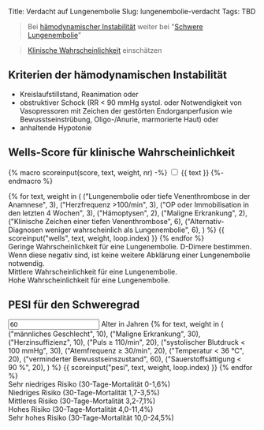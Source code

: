 Title: Verdacht auf Lungenembolie
Slug: lungenembolie-verdacht
Tags: TBD

> Bei [hämodynamischer Instabilität](#instabil) weiter bei "[Schwere Lungenembolie](schwere-lungenembolie)"

> [Klinische Wahrscheinlichkeit](#wells-h) einschätzen

## Kriterien der hämodynamischen Instabilität<span id="instabil"></span>

- Kreislaufstillstand, Reanimation oder
- obstruktiver Schock (RR < 90 mmHg systol. oder Notwendigkeit von Vasopressoren mit Zeichen der gestörten Endorganperfusion wie Bewusstseinstrübung, Oligo-/Anurie, marmorierte Haut) oder
- anhaltende Hypotonie

## Wells-Score für klinische Wahrscheinlichkeit<span id="wells-h"></span>

{% macro scoreinput(score, text, weight, nr) -%}
    <label for="{{ score }}{{ nr }}" class="block ">
        <input type="checkbox" id="{{ score }}{{ nr }}" class="scoreinput"
            data-weight="{{ weight }}" data-score="{{ score }}">
        {{ text }}
    </label>
{%- endmacro %}
<!-- Doppelte Zahlenwerte, um Floats zu vermeiden -->
<div id="wells">
{% for text, weight in (
    ("Lungenembolie oder tiefe Venenthrombose in der Anamnese", 3),
    ("Herzfrequenz >100/min", 3),
    ("OP oder Immobilisation in den letzten 4 Wochen", 3),
    ("Hämoptysen", 2),
    ("Maligne Erkrankung", 2),
    ("Klinische Zeichen einer tiefen Venenthrombose", 6),
    ("Alternativ-Diagnosen weniger wahrscheinlich als Lungenembolie", 6),
) %}
    {{ scoreinput("wells", text, weight, loop.index) }}
{% endfor %}
</div>
<div id="wells-output" data-result="0">
    <div class="low">
    Geringe Wahrscheinlichkeit für eine Lungenembolie.
    D-Dimere bestimmen.
    Wenn diese negativ sind, ist keine weitere Abklärung einer Lungenembolie notwendig.
    </div>
    <div class="intermediate hidden">
    Mittlere Wahrscheinlichkeit für eine Lungenembolie.
    </div>
    <div class="high hidden">
    Hohe Wahrscheinlichkeit für eine Lungenembolie.
    </div>
</div>

## PESI für den Schweregrad<span id="pesi-h"></span>

<div id="pesi">
    <label for="pesi0" class="block">
        <input type="number" id="pesi0" data-score="pesi"
            class="scoreinput w-14" value="60">
        Alter in Jahren
    </label>
{% for text, weight in (
    ("männliches Geschlecht", 10),
    ("Maligne Erkrankung", 30),
    ("Herzinsuffizienz", 10),
    ("Puls ≥ 110/min", 20),
    ("systolischer Blutdruck < 100 mmHg", 30),
    ("Atemfrequenz ≥ 30/min", 20),
    ("Temperatur < 36 °C", 20),
    ("verminderter Bewusstseinszustand", 60),
    ("Sauerstoffsättigung < 90 %", 20),
) %}
    {{ scoreinput("pesi", text, weight, loop.index) }}
{% endfor %}
</div>
<div id="pesi-output" data-result="0">
    <div class="class1">
    Sehr niedriges Risiko (30-Tage-Mortalität 0-1,6%)
    </div>
    <div class="class2 hidden">
    Niedriges Risiko (30-Tage-Mortalität 1,7-3,5%)
    </div>
    <div class="class3 hidden">
    Mittleres Risiko (30-Tage-Mortalität 3,2-7,1%)
    </div>
    <div class="class4 hidden">
    Hohes Risiko (30-Tage-Mortalität 4,0-11,4%)
    </div>
    <div class="class5 hidden">
    Sehr hohes Risiko (30-Tage-Mortalität 10,0-24,5%)
    </div>
</div>

<script src="/theme/js/lae.js"></script>
<!-- markdownlint-disable -->
<script>
</script>
